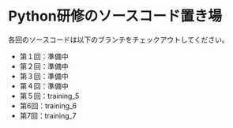 # Python研修のソースコード置き場
各回のソースコードは以下のブランチをチェックアウトしてください。

* 第１回：準備中
* 第２回：準備中
* 第３回：準備中
* 第４回：準備中
* 第５回：training_5
* 第6回：training_6
* 第7回：training_7
